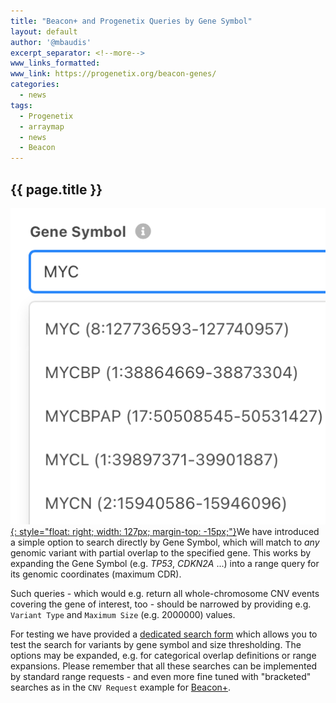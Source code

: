```yaml
---
title: "Beacon+ and Progenetix Queries by Gene Symbol"
layout: default
author: '@mbaudis'
excerpt_separator: <!--more-->
www_links_formatted:
www_link: https://progenetix.org/beacon-genes/
categories:
  - news
tags:
  - Progenetix
  - arraymap
  - news
  - Beacon
---
```


## {{ page.title }}

[![Gene Symbol Selector Example](/assets/img/gene-symbol-selector-example.png){: style="float: right; width: 127px; margin-top: -15px;"}](http://progenetix.org/biosamples/)We have introduced a simple option to search directly by Gene Symbol, which will match to _any_ genomic variant with partial overlap to the specified gene. This works by expanding the Gene Symbol (e.g. _TP53_, _CDKN2A_ ...) into a range query for its genomic coordinates (maximum CDR).

Such queries - which would e.g. return all whole-chromosome CNV events covering the gene of interest, too - should be narrowed by providing e.g. `Variant Type` and `Maximum Size` (e.g. 2000000) values.

<!--more-->

For testing we have provided a [dedicated search form](https://progenetix.org/beacon-genes/) which allows you to test the search for variants by gene symbol and size thresholding. The options may be expanded, e.g. for categorical overlap definitions or range expansions. Please remember that all these searches can be implemented by standard range requests - and even more fine tuned with "bracketed" searches as in the `CNV Request` example for [Beacon+](https://progenetix.org/beaconplus-instances/beaconplus/?).
